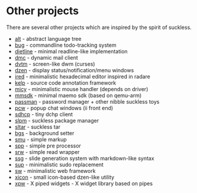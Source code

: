 Other projects
==============
There are several other projects which are inspired by the spirit of suckless.

* [alt](http://hg.youterm.com/alt/) - abstract language tree
* [bug](http://vicerveza.homeunix.net/~viric/soft/bug/) - commandline todo-tracking system
* [dietline](http://hg.youterm.com/radare/file/87579f8c5087/src/dietline.c) - minimal readline-like implementation
* [dmc](http://hg.suckless.org/dmc/) - dynamic mail client
* [dvtm](http://www.brain-dump.org/projects/dvtm/) - screen-like dwm (curses)
* [dzen](http://dzen.geekmode.org/) - display status/notification/menu windows
* [ired](http://hg.youterm.com/ired/) - minimalistic hexadecimal editor inspired in radare
* [kelp](http://kelp.sf.net) - source code annotation framework
* [micy](http://hg.youterm.com/micy/) - minimalistic mouse handler (depends on driver)
* [mmsdk](http://hg.youterm.com/mmsdk/) - minimal maemo sdk (based on qemu-arm)
* [passman](http://nibble.develsec.org/hg/toys/file/) - password manager + other nibble suckless toys
* [pcw](http://bitbucket.org/emg/pcw) - popup chat windows (ii front end)
* [sdhcp](http://galos.no-ip.org/sdhcp) - tiny dchp client
* [slpm](http://hg.youterm.com/slpm/) - suckless package manager
* [sltar](http://s01.de/~tox/index.cgi/proj_sltar) - suckless tar
* [bgs](http://s01.de/~tox/index.cgi/proj_bgs) - background setter
* [smu](http://s01.de/~tox/index.cgi/proj_smu) - simple markup
* [spp](http://hg.youterm.com/spp/) - simple pre processor
* [srw](http://bitbucket.org/emg/srw) - simple read wrapper
* [ssg](http://nibble.develsec.org/projects/ssg.html) - slide generation system with markdown-like syntax
* [sup](http://hg.youterm.com/sup/) - minimalistic sudo replacement
* [sw](http://nibble.develsec.org/projects/sw.html) - minimalistic web framework
* [xicon](http://hg.youterm.com/xicon/) - small icon-based dzen-like utility
* [xpw](http://hg.youterm.com/xpw/) - X piped widgets - X widget library based on pipes
